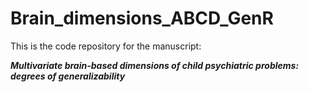 # Brain_dimensions_ABCD_GenR

This is the code repository for the manuscript: 

_**Multivariate brain-based dimensions of child psychiatric problems: degrees of generalizability**_





